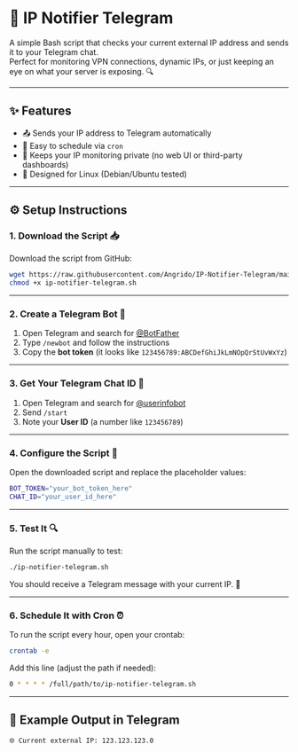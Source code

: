 # 📡 IP Notifier Telegram

A simple Bash script that checks your current external IP address and sends it to your Telegram chat.  
Perfect for monitoring VPN connections, dynamic IPs, or just keeping an eye on what your server is exposing. 🔍

---

## ✨ Features

- 📤 Sends your IP address to Telegram automatically
- 🔁 Easy to schedule via `cron`
- 🔐 Keeps your IP monitoring private (no web UI or third-party dashboards)
- 🐧 Designed for Linux (Debian/Ubuntu tested)

---

## ⚙️ Setup Instructions

### 1. Download the Script 📥

Download the script from GitHub:

```bash
wget https://raw.githubusercontent.com/Angrido/IP-Notifier-Telegram/main/ip-notifier-telegram.sh
chmod +x ip-notifier-telegram.sh
```

---

### 2. Create a Telegram Bot 🤖

1. Open Telegram and search for [@BotFather](https://t.me/BotFather)
2. Type `/newbot` and follow the instructions
3. Copy the **bot token** (it looks like `123456789:ABCDefGhiJkLmNOpQrStUvWxYz`)

---

### 3. Get Your Telegram Chat ID 👤

1. Open Telegram and search for [@userinfobot](https://t.me/userinfobot)
2. Send `/start`
3. Note your **User ID** (a number like `123456789`)

---

### 4. Configure the Script 📝

Open the downloaded script and replace the placeholder values:

```bash
BOT_TOKEN="your_bot_token_here"
CHAT_ID="your_user_id_here"
```

---

### 5. Test It 🔍

Run the script manually to test:

```bash
./ip-notifier-telegram.sh
```

You should receive a Telegram message with your current IP. 🎉

---

### 6. Schedule It with Cron ⏰

To run the script every hour, open your crontab:

```bash
crontab -e
```

Add this line (adjust the path if needed):

```bash
0 * * * * /full/path/to/ip-notifier-telegram.sh
```

---

## 📁 Example Output in Telegram

```
🌐 Current external IP: 123.123.123.0
```